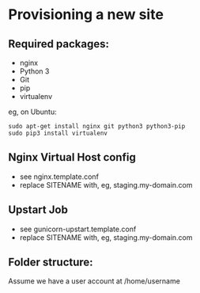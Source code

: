 Provisioning a new site
=======================
## Required packages:
* nginx
* Python 3
* Git
* pip
* virtualenv

eg, on Ubuntu:

    sudo apt-get install nginx git python3 python3-pip
    sudo pip3 install virtualenv

## Nginx Virtual Host config
* see nginx.template.conf
* replace SITENAME with, eg, staging.my-domain.com

## Upstart Job
* see gunicorn-upstart.template.conf
* replace SITENAME with, eg, staging.my-domain.com

## Folder structure:
Assume we have a user account at /home/username


<!-- /home/username
    └── sites
        └── SITENAME
             ├── database
             ├── source
             ├── static
             └── virtualenv -->
